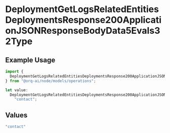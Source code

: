 # DeploymentGetLogsRelatedEntitiesDeploymentsResponse200ApplicationJSONResponseBodyData5Evals32Type

## Example Usage

```typescript
import {
  DeploymentGetLogsRelatedEntitiesDeploymentsResponse200ApplicationJSONResponseBodyData5Evals32Type,
} from "@orq-ai/node/models/operations";

let value:
  DeploymentGetLogsRelatedEntitiesDeploymentsResponse200ApplicationJSONResponseBodyData5Evals32Type =
    "contact";
```

## Values

```typescript
"contact"
```